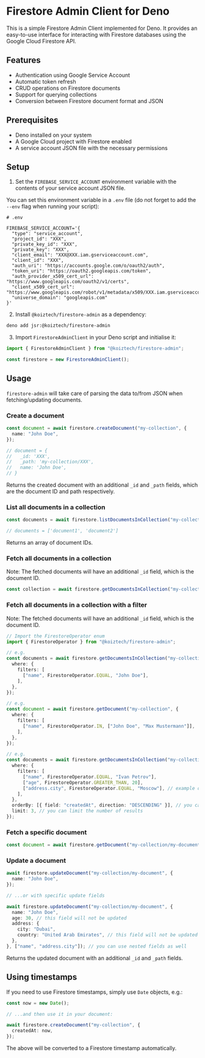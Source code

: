 # Firestore Admin Client for Deno

This is a simple Firestore Admin Client implemented for Deno. It provides an
easy-to-use interface for interacting with Firestore databases using the Google
Cloud Firestore API.

## Features

- Authentication using Google Service Account
- Automatic token refresh
- CRUD operations on Firestore documents
- Support for querying collections
- Conversion between Firestore document format and JSON

## Prerequisites

- Deno installed on your system
- A Google Cloud project with Firestore enabled
- A service account JSON file with the necessary permissions

## Setup

1. Set the `FIREBASE_SERVICE_ACCOUNT` environment variable with the contents of
   your service account JSON file.

You can set this environment variable in a `.env` file (do not forget to add the
`--env` flag when running your script):

```text
# .env

FIREBASE_SERVICE_ACCOUNT='{
  "type": "service_account",
  "project_id": "XXX",
  "private_key_id": "XXX",
  "private_key": "XXX",
  "client_email": "XXX@XXX.iam.gserviceaccount.com",
  "client_id": "XXX",
  "auth_uri": "https://accounts.google.com/o/oauth2/auth",
  "token_uri": "https://oauth2.googleapis.com/token",
  "auth_provider_x509_cert_url": "https://www.googleapis.com/oauth2/v1/certs",
  "client_x509_cert_url": "https://www.googleapis.com/robot/v1/metadata/x509/XXX.iam.gserviceaccount.com",
  "universe_domain": "googleapis.com"
}'
```

2. Install `@koiztech/firestore-admin` as a dependency:

```bash
deno add jsr:@koiztech/firestore-admin
```

3. Import `FirestoreAdminClient` in your Deno script and initialise it:

```typescript
import { FirestoreAdminClient } from "@koiztech/firestore-admin";

const firestore = new FirestoreAdminClient();
```

## Usage

`firestore-admin` will take care of parsing the data to/from JSON when
fetching/updating documents.

### Create a document

```typescript
const document = await firestore.createDocument("my-collection", {
  name: "John Doe",
});

// document = {
//   _id: 'XXX',
//   _path: 'my-collection/XXX',
//   name: 'John Doe',
// }
```

Returns the created document with an additional `_id` and `_path` fields, which
are the document ID and path respectively.

### List all documents in a collection

```typescript
const documents = await firestore.listDocumentsInCollection("my-collection");

// documents = ['document1', 'document2']
```

Returns an array of document IDs.

### Fetch all documents in a collection

Note: The fetched documents will have an additional `_id` field, which is the
document ID.

```typescript
const collection = await firestore.getDocumentsInCollection("my-collection");
```

### Fetch all documents in a collection with a filter

Note: The fetched documents will have an additional `_id` field, which is the
document ID.

```typescript
// Import the FirestoreOperator enum
import { FirestoreOperator } from "@koiztech/firestore-admin";

// e.g.
const documents = await firestore.getDocumentsInCollection("my-collection", {
  where: {
    filters: [
      ["name", FirestoreOperator.EQUAL, "John Doe"],
    ],
  },
});

// e.g.
const document = await firestore.getDocument("my-collection", {
  where: {
    filters: [
      ["name", FirestoreOperator.IN, ["John Doe", "Max Mustermann"]],
    ],
  },
});

// e.g.
const documents = await firestore.getDocumentsInCollection("my-collection", {
  where: {
    filters: [
      ["name", FirestoreOperator.EQUAL, "Ivan Petrov"],
      ["age", FirestoreOperator.GREATER_THAN, 20],
      ["address.city", FirestoreOperator.EQUAL, "Moscow"], // example of a nested field
    ],
  },
  orderBy: [{ field: "createdAt", direction: "DESCENDING" }], // you can sort the results
  limit: 3, // you can limit the number of results
});
```

### Fetch a specific document

```typescript
const document = await firestore.getDocument("my-collection/my-document");
```

### Update a document

```typescript
await firestore.updateDocument("my-collection/my-document", {
  name: "John Doe",
});

// ...or with specific update fields

await firestore.updateDocument("my-collection/my-document", {
  name: "John Doe",
  age: 30, // this field will not be updated
  address: {
    city: "Dubai",
    country: "United Arab Emirates", // this field will not be updated
  },
}, ["name", "address.city"]); // you can use nested fields as well
```

Returns the updated document with an additional `_id` and `_path` fields.

## Using timestamps

If you need to use Firestore timestamps, simply use `Date` objects, e.g.:

```typescript
const now = new Date();

// ...and then use it in your document:

await firestore.createDocument("my-collection", {
  createdAt: now,
});
```

The above will be converted to a Firestore timestamp automatically.
